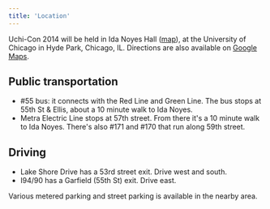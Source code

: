```yaml
---
title: 'Location'
---
```


Uchi-Con 2014 will be held in Ida Noyes Hall ([map](https://maps.uchicago.edu/?location=Ida+Noyes+Hall)), at the University of Chicago in Hyde Park, Chicago, IL.
Directions are also available on [Google Maps](https://www.google.com/maps?saddr=current+location&daddr=Ida+Noyes,+1212+E+59th+St,+Chicago,+IL+60637&hl=en&sll=41.833074,-87.604204&sspn=0.191344,0.387611&geocode=FWICfwIdGuDG-inty_TQPCwOiDEAwMAJrabgrw%3BFT6ifQId0GXH-ikRq4H9FikOiDGFAsPu-c5L-g&mra=ltm&t=m&z=13).

## Public transportation
- #55 bus: it connects with the Red Line and Green Line. The bus stops at 55th St & Ellis, about a 10 minute walk to Ida Noyes.
- Metra Electric Line stops at 57th street. From there it's a 10 minute walk to Ida Noyes. There's also #171 and #170 that run along 59th street.


## Driving
- Lake Shore Drive has a 53rd street exit. Drive west and south.
- I94/90 has a Garfield (55th St) exit. Drive east. 

Various metered parking and street parking is available in the nearby area.  
